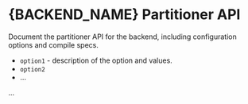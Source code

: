 # {BACKEND_NAME} Partitioner API

Document the partitioner API for the backend, including configuration options and compile specs.

 * `option1` - description of the option and values.
 * `option2`
 * ...

...
